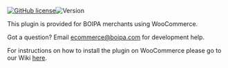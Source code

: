 [![GitHub license](https://img.shields.io/github/license/UniversalPay/prestashop_beta)](https://github.com/UniversalPay/prestashop_beta/blob/master/LICENSE)![Version](https://img.shields.io/badge/version-1.1.0-informational)

This plugin is provided for BOIPA merchants using WooCommerce.

Got a question? Email ecommerce@boipa.com for development help.

For instructions on how to install the plugin on WooCommerce please go to our Wiki [here](https://github.com/BOIPA/WooCommerce_plugin/wiki/Installation-of-BOIPA-Plugin-for-WooCommerce).